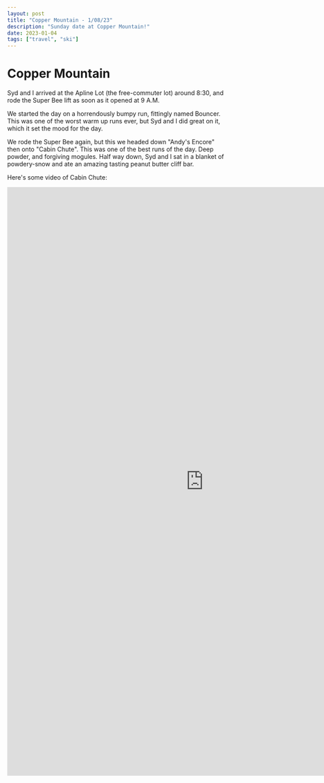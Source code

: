 ```yaml
---
layout: post
title: "Copper Mountain - 1/08/23"
description: "Sunday date at Copper Mountain!"
date: 2023-01-04
tags: ["travel", "ski"]
---
```


# Copper Mountain

<div class="strava-embed-placeholder" data-embed-type="activity" data-embed-id="8360428230"></div><script src="https://strava-embeds.com/embed.js"></script>

Syd and I arrived at the Apline Lot (the free-commuter lot) around 8:30, and rode the Super Bee lift as soon as it opened at 9 A.M. 

We started the day on a horrendously bumpy run, fittingly named Bouncer. This was one of the worst warm up runs ever, but Syd and I did great on it, which it set the mood for the day.

We rode the Super Bee again, but this we headed down "Andy's Encore" then onto "Cabin Chute". This was one of the best runs of the day. Deep powder, and forgiving mogules. Half way down, Syd and I sat in a blanket of powdery-snow and ate an amazing tasting peanut butter cliff bar. 

Here's some video of Cabin Chute:

<iframe src="https://photos.app.goo.gl/6ZsLWRuFy3cF5eA69" width="905" height="1358" frameborder="0" webkitallowfullscreen mozallowfullscreen allowfullscreen></iframe>